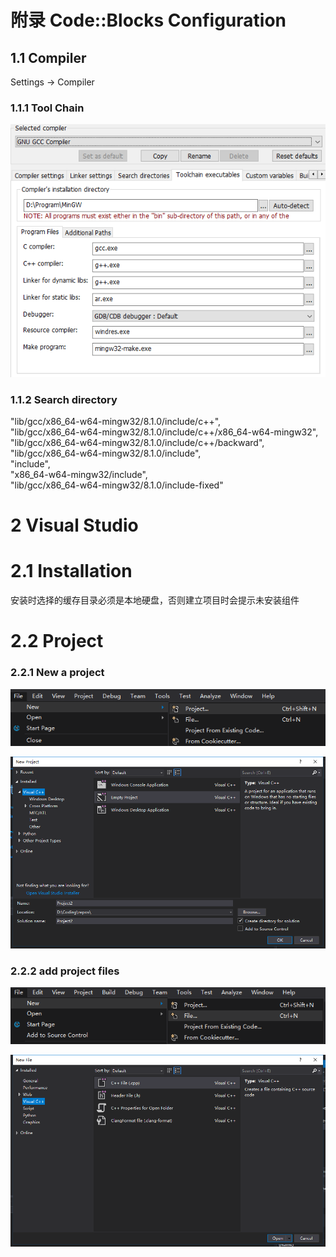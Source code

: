 # 附录 Code::Blocks Configuration

## 1.1 Compiler

Settings -&gt; Compiler

### 1.1.1 Tool Chain

![1552399495254](./assets/1552399495254.png)

### 1.1.2 Search directory

"lib/gcc/x86\_64-w64-mingw32/8.1.0/include/c++",  
"lib/gcc/x86\_64-w64-mingw32/8.1.0/include/c++/x86\_64-w64-mingw32",  
"lib/gcc/x86\_64-w64-mingw32/8.1.0/include/c++/backward",  
"lib/gcc/x86\_64-w64-mingw32/8.1.0/include",  
 "include",  
 "x86\_64-w64-mingw32/include",  
 "lib/gcc/x86\_64-w64-mingw32/8.1.0/include-fixed"

# 2 Visual Studio

# 2.1 Installation

安装时选择的缓存目录必须是本地硬盘，否则建立项目时会提示未安装组件

# 2.2 Project

### 2.2.1 New a project 

![空项目](./assets/1552541497338.png) 

![1552541530268](./assets/1552541530268.png)

### 2.2.2 add project files

![新建文件](./assets/1552541692540.png)

![1552541739363](./assets/1552541739363.png)